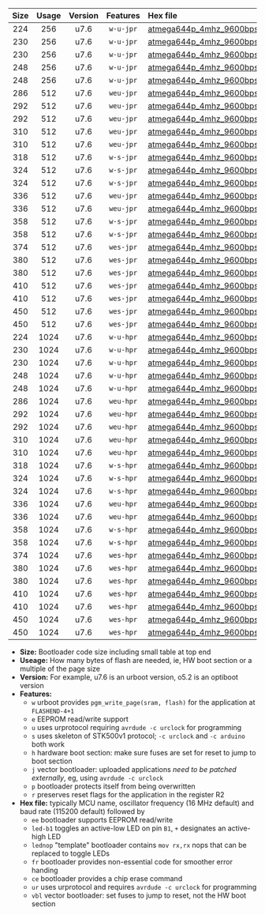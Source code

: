 |Size|Usage|Version|Features|Hex file|
|:-:|:-:|:-:|:-:|:--|
|224|256|u7.6|`w-u-jpr`|[atmega644p_4mhz_9600bps_ur_vbl.hex](https://raw.githubusercontent.com/stefanrueger/urboot/main//atmega644p_4mhz_9600bps_ur_vbl.hex)|
|230|256|u7.6|`w-u-jpr`|[atmega644p_4mhz_9600bps_led+b0_ur_vbl.hex](https://raw.githubusercontent.com/stefanrueger/urboot/main//atmega644p_4mhz_9600bps_led+b0_ur_vbl.hex)|
|230|256|u7.6|`w-u-jpr`|[atmega644p_4mhz_9600bps_lednop_ur_vbl.hex](https://raw.githubusercontent.com/stefanrueger/urboot/main//atmega644p_4mhz_9600bps_lednop_ur_vbl.hex)|
|248|256|u7.6|`w-u-jpr`|[atmega644p_4mhz_9600bps_led+b0_fr_ur_vbl.hex](https://raw.githubusercontent.com/stefanrueger/urboot/main//atmega644p_4mhz_9600bps_led+b0_fr_ur_vbl.hex)|
|248|256|u7.6|`w-u-jpr`|[atmega644p_4mhz_9600bps_lednop_fr_ur_vbl.hex](https://raw.githubusercontent.com/stefanrueger/urboot/main//atmega644p_4mhz_9600bps_lednop_fr_ur_vbl.hex)|
|286|512|u7.6|`weu-jpr`|[atmega644p_4mhz_9600bps_ee_ur_vbl.hex](https://raw.githubusercontent.com/stefanrueger/urboot/main//atmega644p_4mhz_9600bps_ee_ur_vbl.hex)|
|292|512|u7.6|`weu-jpr`|[atmega644p_4mhz_9600bps_ee_led+b0_ur_vbl.hex](https://raw.githubusercontent.com/stefanrueger/urboot/main//atmega644p_4mhz_9600bps_ee_led+b0_ur_vbl.hex)|
|292|512|u7.6|`weu-jpr`|[atmega644p_4mhz_9600bps_ee_lednop_ur_vbl.hex](https://raw.githubusercontent.com/stefanrueger/urboot/main//atmega644p_4mhz_9600bps_ee_lednop_ur_vbl.hex)|
|310|512|u7.6|`weu-jpr`|[atmega644p_4mhz_9600bps_ee_led+b0_fr_ur_vbl.hex](https://raw.githubusercontent.com/stefanrueger/urboot/main//atmega644p_4mhz_9600bps_ee_led+b0_fr_ur_vbl.hex)|
|310|512|u7.6|`weu-jpr`|[atmega644p_4mhz_9600bps_ee_lednop_fr_ur_vbl.hex](https://raw.githubusercontent.com/stefanrueger/urboot/main//atmega644p_4mhz_9600bps_ee_lednop_fr_ur_vbl.hex)|
|318|512|u7.6|`w-s-jpr`|[atmega644p_4mhz_9600bps_vbl.hex](https://raw.githubusercontent.com/stefanrueger/urboot/main//atmega644p_4mhz_9600bps_vbl.hex)|
|324|512|u7.6|`w-s-jpr`|[atmega644p_4mhz_9600bps_led+b0_vbl.hex](https://raw.githubusercontent.com/stefanrueger/urboot/main//atmega644p_4mhz_9600bps_led+b0_vbl.hex)|
|324|512|u7.6|`w-s-jpr`|[atmega644p_4mhz_9600bps_lednop_vbl.hex](https://raw.githubusercontent.com/stefanrueger/urboot/main//atmega644p_4mhz_9600bps_lednop_vbl.hex)|
|336|512|u7.6|`weu-jpr`|[atmega644p_4mhz_9600bps_ee_led+b0_fr_ce_ur_vbl.hex](https://raw.githubusercontent.com/stefanrueger/urboot/main//atmega644p_4mhz_9600bps_ee_led+b0_fr_ce_ur_vbl.hex)|
|336|512|u7.6|`weu-jpr`|[atmega644p_4mhz_9600bps_ee_lednop_fr_ce_ur_vbl.hex](https://raw.githubusercontent.com/stefanrueger/urboot/main//atmega644p_4mhz_9600bps_ee_lednop_fr_ce_ur_vbl.hex)|
|358|512|u7.6|`w-s-jpr`|[atmega644p_4mhz_9600bps_led+b0_fr_vbl.hex](https://raw.githubusercontent.com/stefanrueger/urboot/main//atmega644p_4mhz_9600bps_led+b0_fr_vbl.hex)|
|358|512|u7.6|`w-s-jpr`|[atmega644p_4mhz_9600bps_lednop_fr_vbl.hex](https://raw.githubusercontent.com/stefanrueger/urboot/main//atmega644p_4mhz_9600bps_lednop_fr_vbl.hex)|
|374|512|u7.6|`wes-jpr`|[atmega644p_4mhz_9600bps_ee_vbl.hex](https://raw.githubusercontent.com/stefanrueger/urboot/main//atmega644p_4mhz_9600bps_ee_vbl.hex)|
|380|512|u7.6|`wes-jpr`|[atmega644p_4mhz_9600bps_ee_led+b0_vbl.hex](https://raw.githubusercontent.com/stefanrueger/urboot/main//atmega644p_4mhz_9600bps_ee_led+b0_vbl.hex)|
|380|512|u7.6|`wes-jpr`|[atmega644p_4mhz_9600bps_ee_lednop_vbl.hex](https://raw.githubusercontent.com/stefanrueger/urboot/main//atmega644p_4mhz_9600bps_ee_lednop_vbl.hex)|
|410|512|u7.6|`wes-jpr`|[atmega644p_4mhz_9600bps_ee_led+b0_fr_vbl.hex](https://raw.githubusercontent.com/stefanrueger/urboot/main//atmega644p_4mhz_9600bps_ee_led+b0_fr_vbl.hex)|
|410|512|u7.6|`wes-jpr`|[atmega644p_4mhz_9600bps_ee_lednop_fr_vbl.hex](https://raw.githubusercontent.com/stefanrueger/urboot/main//atmega644p_4mhz_9600bps_ee_lednop_fr_vbl.hex)|
|450|512|u7.6|`wes-jpr`|[atmega644p_4mhz_9600bps_ee_led+b0_fr_ce_vbl.hex](https://raw.githubusercontent.com/stefanrueger/urboot/main//atmega644p_4mhz_9600bps_ee_led+b0_fr_ce_vbl.hex)|
|450|512|u7.6|`wes-jpr`|[atmega644p_4mhz_9600bps_ee_lednop_fr_ce_vbl.hex](https://raw.githubusercontent.com/stefanrueger/urboot/main//atmega644p_4mhz_9600bps_ee_lednop_fr_ce_vbl.hex)|
|224|1024|u7.6|`w-u-hpr`|[atmega644p_4mhz_9600bps_ur.hex](https://raw.githubusercontent.com/stefanrueger/urboot/main//atmega644p_4mhz_9600bps_ur.hex)|
|230|1024|u7.6|`w-u-hpr`|[atmega644p_4mhz_9600bps_led+b0_ur.hex](https://raw.githubusercontent.com/stefanrueger/urboot/main//atmega644p_4mhz_9600bps_led+b0_ur.hex)|
|230|1024|u7.6|`w-u-hpr`|[atmega644p_4mhz_9600bps_lednop_ur.hex](https://raw.githubusercontent.com/stefanrueger/urboot/main//atmega644p_4mhz_9600bps_lednop_ur.hex)|
|248|1024|u7.6|`w-u-hpr`|[atmega644p_4mhz_9600bps_led+b0_fr_ur.hex](https://raw.githubusercontent.com/stefanrueger/urboot/main//atmega644p_4mhz_9600bps_led+b0_fr_ur.hex)|
|248|1024|u7.6|`w-u-hpr`|[atmega644p_4mhz_9600bps_lednop_fr_ur.hex](https://raw.githubusercontent.com/stefanrueger/urboot/main//atmega644p_4mhz_9600bps_lednop_fr_ur.hex)|
|286|1024|u7.6|`weu-hpr`|[atmega644p_4mhz_9600bps_ee_ur.hex](https://raw.githubusercontent.com/stefanrueger/urboot/main//atmega644p_4mhz_9600bps_ee_ur.hex)|
|292|1024|u7.6|`weu-hpr`|[atmega644p_4mhz_9600bps_ee_led+b0_ur.hex](https://raw.githubusercontent.com/stefanrueger/urboot/main//atmega644p_4mhz_9600bps_ee_led+b0_ur.hex)|
|292|1024|u7.6|`weu-hpr`|[atmega644p_4mhz_9600bps_ee_lednop_ur.hex](https://raw.githubusercontent.com/stefanrueger/urboot/main//atmega644p_4mhz_9600bps_ee_lednop_ur.hex)|
|310|1024|u7.6|`weu-hpr`|[atmega644p_4mhz_9600bps_ee_led+b0_fr_ur.hex](https://raw.githubusercontent.com/stefanrueger/urboot/main//atmega644p_4mhz_9600bps_ee_led+b0_fr_ur.hex)|
|310|1024|u7.6|`weu-hpr`|[atmega644p_4mhz_9600bps_ee_lednop_fr_ur.hex](https://raw.githubusercontent.com/stefanrueger/urboot/main//atmega644p_4mhz_9600bps_ee_lednop_fr_ur.hex)|
|318|1024|u7.6|`w-s-hpr`|[atmega644p_4mhz_9600bps.hex](https://raw.githubusercontent.com/stefanrueger/urboot/main//atmega644p_4mhz_9600bps.hex)|
|324|1024|u7.6|`w-s-hpr`|[atmega644p_4mhz_9600bps_led+b0.hex](https://raw.githubusercontent.com/stefanrueger/urboot/main//atmega644p_4mhz_9600bps_led+b0.hex)|
|324|1024|u7.6|`w-s-hpr`|[atmega644p_4mhz_9600bps_lednop.hex](https://raw.githubusercontent.com/stefanrueger/urboot/main//atmega644p_4mhz_9600bps_lednop.hex)|
|336|1024|u7.6|`weu-hpr`|[atmega644p_4mhz_9600bps_ee_led+b0_fr_ce_ur.hex](https://raw.githubusercontent.com/stefanrueger/urboot/main//atmega644p_4mhz_9600bps_ee_led+b0_fr_ce_ur.hex)|
|336|1024|u7.6|`weu-hpr`|[atmega644p_4mhz_9600bps_ee_lednop_fr_ce_ur.hex](https://raw.githubusercontent.com/stefanrueger/urboot/main//atmega644p_4mhz_9600bps_ee_lednop_fr_ce_ur.hex)|
|358|1024|u7.6|`w-s-hpr`|[atmega644p_4mhz_9600bps_led+b0_fr.hex](https://raw.githubusercontent.com/stefanrueger/urboot/main//atmega644p_4mhz_9600bps_led+b0_fr.hex)|
|358|1024|u7.6|`w-s-hpr`|[atmega644p_4mhz_9600bps_lednop_fr.hex](https://raw.githubusercontent.com/stefanrueger/urboot/main//atmega644p_4mhz_9600bps_lednop_fr.hex)|
|374|1024|u7.6|`wes-hpr`|[atmega644p_4mhz_9600bps_ee.hex](https://raw.githubusercontent.com/stefanrueger/urboot/main//atmega644p_4mhz_9600bps_ee.hex)|
|380|1024|u7.6|`wes-hpr`|[atmega644p_4mhz_9600bps_ee_led+b0.hex](https://raw.githubusercontent.com/stefanrueger/urboot/main//atmega644p_4mhz_9600bps_ee_led+b0.hex)|
|380|1024|u7.6|`wes-hpr`|[atmega644p_4mhz_9600bps_ee_lednop.hex](https://raw.githubusercontent.com/stefanrueger/urboot/main//atmega644p_4mhz_9600bps_ee_lednop.hex)|
|410|1024|u7.6|`wes-hpr`|[atmega644p_4mhz_9600bps_ee_led+b0_fr.hex](https://raw.githubusercontent.com/stefanrueger/urboot/main//atmega644p_4mhz_9600bps_ee_led+b0_fr.hex)|
|410|1024|u7.6|`wes-hpr`|[atmega644p_4mhz_9600bps_ee_lednop_fr.hex](https://raw.githubusercontent.com/stefanrueger/urboot/main//atmega644p_4mhz_9600bps_ee_lednop_fr.hex)|
|450|1024|u7.6|`wes-hpr`|[atmega644p_4mhz_9600bps_ee_led+b0_fr_ce.hex](https://raw.githubusercontent.com/stefanrueger/urboot/main//atmega644p_4mhz_9600bps_ee_led+b0_fr_ce.hex)|
|450|1024|u7.6|`wes-hpr`|[atmega644p_4mhz_9600bps_ee_lednop_fr_ce.hex](https://raw.githubusercontent.com/stefanrueger/urboot/main//atmega644p_4mhz_9600bps_ee_lednop_fr_ce.hex)|

- **Size:** Bootloader code size including small table at top end
- **Useage:** How many bytes of flash are needed, ie, HW boot section or a multiple of the page size
- **Version:** For example, u7.6 is an urboot version, o5.2 is an optiboot version
- **Features:**
  + `w` urboot provides `pgm_write_page(sram, flash)` for the application at `FLASHEND-4+1`
  + `e` EEPROM read/write support
  + `u` uses urprotocol requiring `avrdude -c urclock` for programming
  + `s` uses skeleton of STK500v1 protocol; `-c urclock` and `-c arduino` both work
  + `h` hardware boot section: make sure fuses are set for reset to jump to boot section
  + `j` vector bootloader: uploaded applications *need to be patched externally*, eg, using `avrdude -c urclock`
  + `p` bootloader protects itself from being overwritten
  + `r` preserves reset flags for the application in the register R2
- **Hex file:** typically MCU name, oscillator frequency (16 MHz default) and baud rate (115200 default) followed by
  + `ee` bootloader supports EEPROM read/write
  + `led-b1` toggles an active-low LED on pin `B1`, `+` designates an active-high LED
  + `lednop` "template" bootloader contains `mov rx,rx` nops that can be replaced to toggle LEDs
  + `fr` bootloader provides non-essential code for smoother error handing
  + `ce` bootloader provides a chip erase command
  + `ur` uses urprotocol and requires `avrdude -c urclock` for programming
  + `vbl` vector bootloader: set fuses to jump to reset, not the HW boot section
